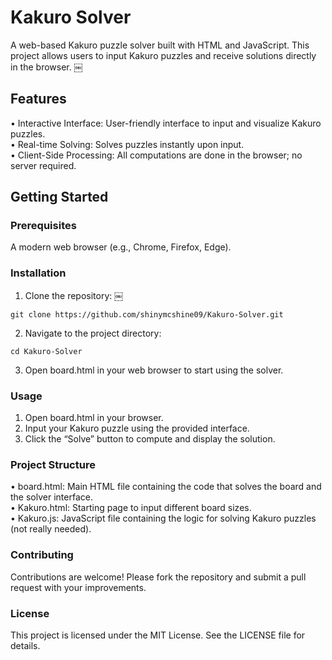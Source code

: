 # Kakuro Solver

A web-based Kakuro puzzle solver built with HTML and JavaScript. This project allows users to input Kakuro puzzles and receive solutions directly in the browser. ￼

## Features

  •	Interactive Interface: User-friendly interface to input and visualize Kakuro puzzles.  
  •	Real-time Solving: Solves puzzles instantly upon input.  
  •	Client-Side Processing: All computations are done in the browser; no server required.  

## Getting Started

### Prerequisites

A modern web browser (e.g., Chrome, Firefox, Edge).

### Installation

1.	Clone the repository: ￼

```
git clone https://github.com/shinymcshine09/Kakuro-Solver.git
```

2.	Navigate to the project directory:

```
cd Kakuro-Solver
```

3.	Open board.html in your web browser to start using the solver.

### Usage

1.	Open board.html in your browser.  
2.	Input your Kakuro puzzle using the provided interface.  
3.	Click the “Solve” button to compute and display the solution.  

### Project Structure

•	board.html: Main HTML file containing the code that solves the board and the solver interface.  
•	Kakuro.html: Starting page to input different board sizes.  
•	Kakuro.js: JavaScript file containing the logic for solving Kakuro puzzles (not really needed).  

### Contributing

Contributions are welcome! Please fork the repository and submit a pull request with your improvements.

### License

This project is licensed under the MIT License. See the LICENSE file for details.
